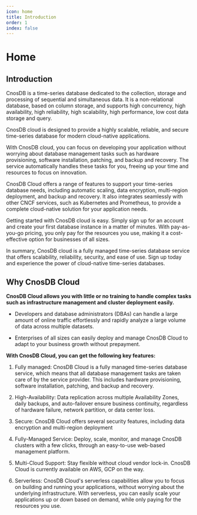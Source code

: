 ```yaml
---
icon: home
title: Introduction
order: 1
index: false
---
```


# Home

## Introduction

CnosDB is a time-series database dedicated to the collection, storage and processing of sequential and simultaneous data. It is a non-relational database, based on column storage, and supports high concurrency, high availability, high reliability, high scalability, high performance, low cost data storage and query.

CnosDB cloud is designed to provide a highly scalable, reliable, and secure time-series database for modern cloud-native applications.

With CnosDB cloud, you can focus on developing your application without worrying about database management tasks such as hardware provisioning, software installation, patching, and backup and recovery. The service automatically handles these tasks for you, freeing up your time and resources to focus on innovation.

CnosDB Cloud offers a range of features to support your time-series database needs, including automatic scaling, data encryption, multi-region deployment, and backup and recovery. It also integrates seamlessly with other CNCF services, such as Kubernetes and Prometheus, to provide a complete cloud-native solution for your application needs.

Getting started with CnosDB cloud is easy. Simply sign up for an account and create your first database instance in a matter of minutes. With pay-as-you-go pricing, you only pay for the resources you use, making it a cost-effective option for businesses of all sizes.

In summary, CnosDB cloud is a fully managed time-series database service that offers scalability, reliability, security, and ease of use. Sign up today and experience the power of cloud-native time-series databases.

## Why CnosDB Cloud

**CnosDB Cloud allows you with little or no training to handle complex tasks such as infrastructure management and cluster deployment easily.**

- Developers and database administrators (DBAs) can handle a large amount of online traffic effortlessly and rapidly analyze a large volume of data across multiple datasets.

- Enterprises of all sizes can easily deploy and manage CnosDB Cloud to adapt to your business growth without prepayment.

**With CnosDB Cloud, you can get the following key features:**

1. Fully managed: CnosDB Cloud is a fully managed time-series database service, which means that all database management tasks are taken care of by the service provider. This includes hardware provisioning, software installation, patching, and backup and recovery.

2. High-Availability: Data replication across multiple Availability Zones, daily backups, and auto-failover ensure business continuity, regardless of hardware failure, network partition, or data center loss.

3. Secure: CnosDB Cloud offers several security features, including data encryption and multi-region deployment

4. Fully-Managed Service: Deploy, scale, monitor, and manage CnosDB clusters with a few clicks, through an easy-to-use web-based management platform.

5. Multi-Cloud Support: Stay flexible without cloud vendor lock-in. CnosDB Cloud is currently available on AWS, GCP on the way.

6. Serverless: CnosDB Cloud's serverless capabilities allow you to focus on building and running your applications, without worrying about the underlying infrastructure. With serverless, you can easily scale your applications up or down based on demand, while only paying for the resources you use.

